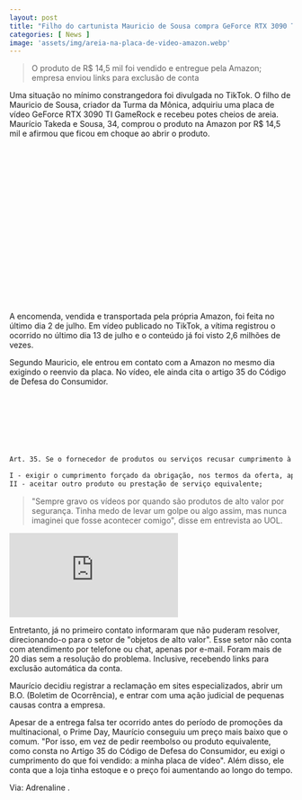 ```yaml
---
layout: post
title: "Filho do cartunista Mauricio de Sousa compra GeForce RTX 3090 Ti e recebe areia"
categories: [ News ]
image: 'assets/img/areia-na-placa-de-video-amazon.webp'
---
```


> O produto de R$ 14,5 mil foi vendido e entregue pela Amazon; empresa enviou links para exclusão de conta

Uma situação no mínimo constrangedora foi divulgada no TikTok. O filho de Mauricio de Sousa, criador da Turma da Mônica, adquiriu uma placa de vídeo GeForce RTX 3090 TI GameRock e recebeu potes cheios de areia. Maurício Takeda e Sousa, 34, comprou o produto na Amazon por R$ 14,5 mil e afirmou que ficou em choque ao abrir o produto.


<!-- QUADRADO -->
<script async src="//pagead2.googlesyndication.com/pagead/js/adsbygoogle.js"></script>
<ins class="adsbygoogle"
style="display:inline-block;width:336px;height:280px"
data-ad-client="ca-pub-2838251107855362"
data-ad-slot="5351066970"></ins>
<script>
(adsbygoogle = window.adsbygoogle || []).push({});
</script>

A encomenda, vendida e transportada pela própria Amazon, foi feita no último dia 2 de julho. Em vídeo publicado no TikTok, a vítima registrou o ocorrido no último dia 13 de julho e o conteúdo já foi visto 2,6 milhões de vezes.

Segundo Mauricio, ele entrou em contato com a Amazon no mesmo dia exigindo o reenvio da placa. No vídeo, ele ainda cita o artigo 35 do Código de Defesa do Consumidor.

<!-- MINI ANÚNCIO -->
<script async src="//pagead2.googlesyndication.com/pagead/js/adsbygoogle.js"></script>
<!-- Games Root -->
<ins class="adsbygoogle"
style="display:inline-block;width:730px;height:95px"
data-ad-client="ca-pub-2838251107855362"
data-ad-slot="5351066970"></ins>
<script>
(adsbygoogle = window.adsbygoogle || []).push({});
</script>

```txt
Art. 35. Se o fornecedor de produtos ou serviços recusar cumprimento à oferta, apresentação ou publicidade, o consumidor poderá, alternativamente e à sua livre escolha:

I - exigir o cumprimento forçado da obrigação, nos termos da oferta, apresentação ou publicidade;
II - aceitar outro produto ou prestação de serviço equivalente;
```

> "Sempre gravo os vídeos por quando são produtos de alto valor por segurança. Tinha medo de levar um golpe ou algo assim, mas nunca imaginei que fosse acontecer comigo", disse em entrevista ao UOL.

<iframe src="https://www.instagram.com/p/CgMkaChleb0/embed/" frameborder="0"></iframe> 

<!-- RETANGULO LARGO 2 -->
<script async src="//pagead2.googlesyndication.com/pagead/js/adsbygoogle.js"></script>
<ins class="adsbygoogle"
style="display:block; text-align:center;"
data-ad-layout="in-article"
data-ad-format="fluid"
data-ad-client="ca-pub-2838251107855362"
data-ad-slot="8549252987"></ins>
<script>
(adsbygoogle = window.adsbygoogle || []).push({});
</script>

Entretanto, já no primeiro contato informaram que não puderam resolver, direcionando-o para o setor de "objetos de alto valor". Esse setor não conta com atendimento por telefone ou chat, apenas por e-mail. Foram mais de 20 dias sem a resolução do problema. Inclusive, recebendo links para exclusão automática da conta.

Maurício decidiu registrar a reclamação em sites especializados, abrir um B.O. (Boletim de Ocorrência), e entrar com uma ação judicial de pequenas causas contra a empresa.

Apesar de a entrega falsa ter ocorrido antes do período de promoções da multinacional, o Prime Day, Maurício conseguiu um preço mais baixo que o comum. "Por isso, em vez de pedir reembolso ou produto equivalente, como consta no Artigo 35 do Código de Defesa do Consumidor, eu exigi o cumprimento do que foi vendido: a minha placa de vídeo". Além disso, ele conta que a loja tinha estoque e o preço foi aumentando ao longo do tempo.

<!-- RETANGULO LARGO -->
<script async src="https://pagead2.googlesyndication.com/pagead/js/adsbygoogle.js"></script>
<!-- Informat -->
<ins class="adsbygoogle"
style="display:block"
data-ad-client="ca-pub-2838251107855362"
data-ad-slot="2327980059"
data-ad-format="auto"
data-full-width-responsive="true"></ins>
<script>
(adsbygoogle = window.adsbygoogle || []).push({});
</script>

Via: Adrenaline .
